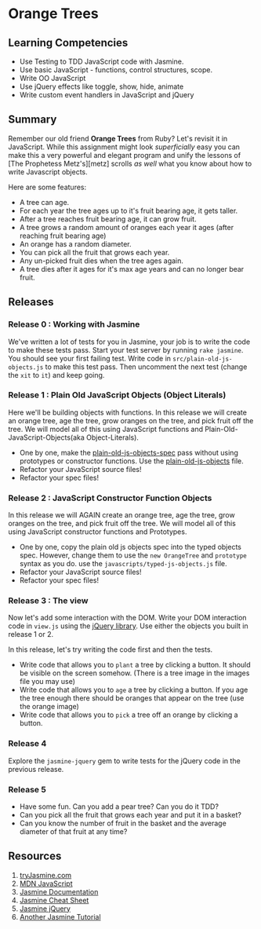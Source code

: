 # Orange Trees

## Learning Competencies

* Use Testing to TDD JavaScript code with Jasmine.
* Use basic JavaScript - functions, control structures, scope.
* Write OO JavaScript
* Use jQuery effects like toggle, show, hide, animate
* Write custom event handlers in JavaScript and jQuery

## Summary

Remember our old friend **Orange Trees** from Ruby? Let's revisit it in
JavaScript.  While this assignment might look _superficially_ easy you can make
this a very powerful and elegant program and unify the lessons of [The
Prophetess Metz's][metz] scrolls *as well* what you know about how to write
Javascript objects.

Here are some features:
* A tree can age.
* For each year the tree ages up to it's fruit bearing age, it gets taller.
* After a tree reaches fruit bearing age, it can grow fruit.
* A tree grows a random amount of oranges each year it ages (after reaching fruit bearing age)
* An orange has a random diameter.
* You can pick all the fruit that grows each year.
* Any un-picked fruit dies when the tree ages again.
* A tree dies after it ages for it's max age years and can no longer bear fruit.

## Releases

### Release 0 : Working with Jasmine

We've written a lot of tests for you in Jasmine, your job is to write the code to make these tests pass.  Start your test server by running `rake jasmine`.  You should see your first failing test.  Write code in `src/plain-old-js-objects.js` to make this test pass.  Then uncomment the next test (change the `xit` to `it`) and keep going.

### Release 1 : Plain Old JavaScript Objects (Object Literals)

Here we'll be building objects with functions. In this release we will create an
orange tree, age the tree, grow oranges on the tree, and pick fruit off the
tree.  We will model all of this using JavaScript functions and
Plain-Old-JavaScript-Objects(aka Object-Literals).

* One by one, make the
  [plain-old-js-objects-spec](./spec/javascripts/plain_old_js_objects_spec.js)
  pass without using prototypes or constructor functions. Use the
  [plain-old-js-objects](./javascripts/plain-old-js-objects.js) file.
* Refactor your JavaScript source files!
* Refactor your spec files!

### Release 2 : JavaScript Constructor Function Objects

In this release we will AGAIN create an orange tree, age the tree, grow oranges
on the tree, and pick fruit off the tree.  We will model all of this using
JavaScript constructor functions and Prototypes.

* One by one, copy the plain old js objects spec into the typed objects spec.
  However, change them to use the `new OrangeTree` and `prototype` syntax as you
  do. use the `javascripts/typed-js-objects.js` file.
* Refactor your JavaScript source files!
* Refactor your spec files!


### Release 3 : The view

Now let's add some interaction with the DOM. Write your DOM interaction code in
`view.js` using the [jQuery library](http://jquery.com/). Use either the objects you built in release 1 or 2.

In this release, let's try writing the code first and then the tests.

* Write code that allows you to `plant` a tree by clicking a button. It should
  be visible on the screen somehow. (There is a tree image in the images file you may use)
* Write code that allows you to `age` a tree by clicking a button.  If you age the tree enough there should be oranges that appear on the tree (use the orange image)
* Write code that allows you to `pick` a tree off an orange by clicking a
  button.

### Release 4

Explore the `jasmine-jquery` gem to write tests for the jQuery code in the previous release.

### Release 5

* Have some fun.  Can you add a pear tree? Can you do it TDD?
* Can you pick all the fruit that grows each year and put it in a basket?
* Can you know the number of fruit in the basket and the average diameter of that fruit at any time?

## Resources

1. [tryJasmine.com](http://tryjasmine.com)
1. [MDN JavaScript](https://developer.mozilla.org/en-US/docs/Web/JavaScript/Guide)
1. [Jasmine Documentation](http://pivotal.github.io/jasmine/)
1. [Jasmine Cheat Sheet](http://www.cheatography.com/citguy/cheat-sheets/jasmine-js-testing/)
1. [Jasmine jQuery](https://github.com/velesin/jasmine-jquery)
1. [Another Jasmine Tutorial](http://evanhahn.com/how-do-i-jasmine/)

